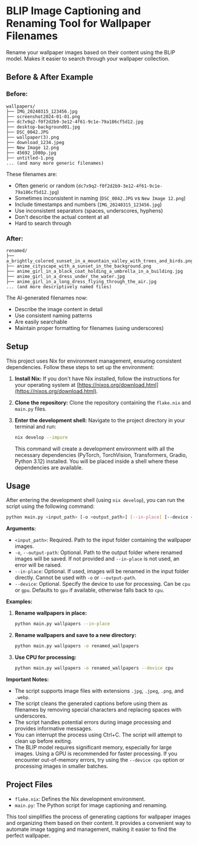 # BLIP Image Captioning and Renaming Tool for Wallpaper Filenames

Rename your wallpaper images based on their content using the BLIP model.
Makes it easier to search through your wallpaper collection.

## Before & After Example

### Before:
```
wallpapers/
├── IMG_20240315_123456.jpg
├── screenshot2024-01-01.png
├── dc7x9q2-f0f2d2b9-3e12-4f61-9c1e-79a186cf5d12.jpg
├── desktop-background01.jpg
├── DSC_0042.JPG
├── wallpaper(3).png
├── download_1234.jpeg
├── New Image 12.png
├── 45692_1080p.jpg
├── untitled-1.png
... (and many more generic filenames)
```

These filenames are:
- Often generic or random (`dc7x9q2-f0f2d2b9-3e12-4f61-9c1e-79a186cf5d12.jpg`)
- Sometimes inconsistent in naming (`DSC_0042.JPG` vs `New Image 12.png`)
- Include timestamps and numbers (`IMG_20240315_123456.jpg`)
- Use inconsistent separators (spaces, underscores, hyphens)
- Don't describe the actual content at all
- Hard to search through

### After:
```
renamed/
├── a_brightly_colored_sunset_in_a_mountain_valley_with_trees_and_birds.png
├── anime_cityscape_with_a_sunset_in_the_background.png
├── anime_girl_in_a_black_coat_holding_a_umbrella_in_a_building.jpg
├── anime_girl_in_a_dress_under_the_water.jpg
├── anime_girl_in_a_long_dress_flying_through_the_air.jpg
... (and more descriptively named files)
```

The AI-generated filenames now:
- Describe the image content in detail
- Use consistent naming patterns
- Are easily searchable
- Maintain proper formatting for filenames (using underscores)

## Setup

This project uses Nix for environment management, ensuring consistent dependencies. Follow these steps to set up the environment:

1. **Install Nix:** If you don't have Nix installed, follow the instructions for your operating system at [https://nixos.org/download.html](https://nixos.org/download.html).

2. **Clone the repository:** Clone the repository containing the `flake.nix` and `main.py` files.

3. **Enter the development shell:** Navigate to the project directory in your terminal and run:

   ```bash
   nix develop --impure
   ```

   This command will create a development environment with all the necessary dependencies (PyTorch, TorchVision, Transformers, Gradio, Python 3.12) installed.  You will be placed inside a shell where these dependencies are available.

## Usage

After entering the development shell (using `nix develop`), you can run the script using the following command:

```bash
python main.py <input_path> [-o <output_path>] [--in-place] [--device <device>]
```

**Arguments:**

*   `<input_path>`:  Required. Path to the input folder containing the wallpaper images.
*   `-o`, `--output-path`: Optional. Path to the output folder where renamed images will be saved. If not provided and `--in-place` is not used, an error will be raised.
*   `--in-place`: Optional.  If used, images will be renamed in the input folder directly.  Cannot be used with `-o` or `--output-path`.
*   `--device`: Optional. Specify the device to use for processing. Can be `cpu` or `gpu`. Defaults to `gpu` if available, otherwise falls back to `cpu`.

**Examples:**

1.  **Rename wallpapers in place:**

    ```bash
    python main.py wallpapers --in-place
    ```

2.  **Rename wallpapers and save to a new directory:**

    ```bash
    python main.py wallpapers -o renamed_wallpapers
    ```

3.  **Use CPU for processing:**

    ```bash
    python main.py wallpapers -o renamed_wallpapers --device cpu
    ```

**Important Notes:**

*   The script supports image files with extensions `.jpg`, `.jpeg`, `.png`, and `.webp`.
*   The script cleans the generated captions before using them as filenames by removing special characters and replacing spaces with underscores.
*   The script handles potential errors during image processing and provides informative messages.
*   You can interrupt the process using Ctrl+C. The script will attempt to clean up before exiting.
*   The BLIP model requires significant memory, especially for large images. Using a GPU is recommended for faster processing. If you encounter out-of-memory errors, try using the `--device cpu` option or processing images in smaller batches.

## Project Files

*   `flake.nix`: Defines the Nix development environment.
*   `main.py`: The Python script for image captioning and renaming.

This tool simplifies the process of generating captions for wallpaper images and organizing them based on their content.  It provides a convenient way to automate image tagging and management, making it easier to find the perfect wallpaper.
